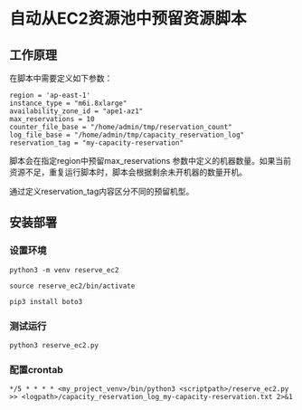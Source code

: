 # 自动从EC2资源池中预留资源脚本

## 工作原理

在脚本中需要定义如下参数：

    region = 'ap-east-1'
    instance_type = "m6i.8xlarge"
    availability_zone_id = "ape1-az1"
    max_reservations = 10
    counter_file_base = "/home/admin/tmp/reservation_count"  
    log_file_base = "/home/admin/tmp/capacity_reservation_log" 
    reservation_tag = "my-capacity-reservation"

脚本会在指定region中预留max_reservations 参数中定义的机器数量。如果当前资源不足，重复运行脚本时，脚本会根据剩余未开机器的数量开机。 

通过定义reservation_tag内容区分不同的预留机型。

## 安装部署

### 设置环境
```
python3 -m venv reserve_ec2

source reserve_ec2/bin/activate

pip3 install boto3
```

### 测试运行

```
python3 reserve_ec2.py
```

### 配置crontab

```
*/5 * * * * <my_project_venv>/bin/python3 <scriptpath>/reserve_ec2.py >> <logpath>/capacity_reservation_log_my-capacity-reservation.txt 2>&1
```

